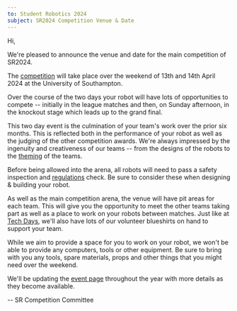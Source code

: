 ```yaml
---
to: Student Robotics 2024
subject: SR2024 Competition Venue & Date
---
```


Hi,

We're pleased to announce the venue and date for the main competition of SR2024.

The [competition][event] will take place over the weekend of 13th and 14th April
2024 at the University of Southampton.

Over the course of the two days your robot will have lots of opportunities to
compete -- initially in the league matches and then, on Sunday afternoon, in the
knockout stage which leads up to the grand final.

This two day event is the culmination of your team's work over the prior six
months. This is reflected both in the performance of your robot as well as the
judging of the other competition awards. We're always impressed by the ingenuity
and creativeness of our teams -- from the designs of the robots to the
[theming][theming] of the teams.

Before being allowed into the arena, all robots will need to pass a safety
inspection and [regulations][regulations] check. Be sure to consider these when
designing & building your robot.

As well as the main competition arena, the venue will have pit areas for each
team. This will give you the opportunity to meet the other teams taking part as
well as a place to work on your robots between matches. Just like at [Tech
Days][tech-days-101], we'll also have lots of our volunteer blueshirts on hand
to support your team.

While we aim to provide a space for you to work on your robot, we won't be able
to provide any computers, tools or other equipment. Be sure to bring with you
any tools, spare materials, props and other things that you might need over the
weekend.

We'll be updating the [event page][event] throughout the year with more details
as they become available.

-- SR Competition Committee

[event]: https://studentrobotics.org/events/sr2024/competition/
[regulations]: https://studentrobotics.org/docs/resources/2024/rulebook.html#regulations
[tech-days-101]: https://studentrobotics.org/docs/robots_101/tech_days
[theming]: https://studentrobotics.org/docs/robots_101/theming
